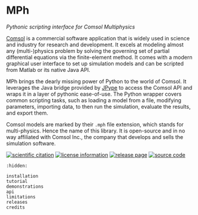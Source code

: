 ﻿# MPh
*Pythonic scripting interface for Comsol Multiphysics*

[Comsol] is a commercial software application that is widely used in
science and industry for research and development. It excels at modeling
almost any (multi-)physics problem by solving the governing set of
partial differential equations via the finite-element method. It comes
with a modern graphical user interface to set up simulation models and
can be scripted from Matlab or its native Java API.

MPh brings the dearly missing power of Python to the world of Comsol.
It leverages the Java bridge provided by [JPype] to access the Comsol
API and wraps it in a layer of pythonic ease-of-use. The Python wrapper
covers common scripting tasks, such as loading a model from a file,
modifying parameters, importing data, to then run the simulation,
evaluate the results, and export them.

Comsol models are marked by their `.mph` file extension, which stands
for multi-physics. Hence the name of this library. It is open-source
and in no way affiliated with Comsol Inc., the company that develops
and sells the simulation software.

[Comsol]: https://www.comsol.com
[JPype]:  https://jpype.readthedocs.io

[![scientific citation](
    https://zenodo.org/badge/264718959.svg)](
    https://zenodo.org/badge/latestdoi/264718959)
[![license information](
    https://img.shields.io/badge/License-MIT-green.svg?label=license)](
    https://github.com/MPh-py/MPh/blob/main/license.txt)
[![release page](
    https://img.shields.io/pypi/v/mph.svg?label=PyPI)](
    https://pypi.python.org/pypi/mph)
[![source code](
    https://img.shields.io/github/stars/MPh-py/MPh?label=GitHub&style=social)](
    https://github.com/MPh-py/MPh)

```{toctree}
:hidden:

installation
tutorial
demonstrations
api
limitations
releases
credits
```
